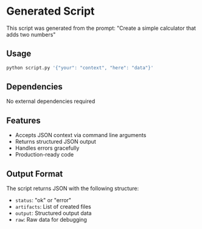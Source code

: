 # Generated Script

This script was generated from the prompt: "Create a simple calculator that adds two numbers"

## Usage

```bash
python script.py '{"your": "context", "here": "data"}'
```

## Dependencies

No external dependencies required

## Features

- Accepts JSON context via command line arguments
- Returns structured JSON output
- Handles errors gracefully
- Production-ready code

## Output Format

The script returns JSON with the following structure:
- `status`: "ok" or "error"
- `artifacts`: List of created files
- `output`: Structured output data
- `raw`: Raw data for debugging
